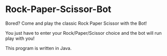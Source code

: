 # Rock-Paper-Scissor-Bot
Bored? Come and play the classic Rock Paper Scissor with the Bot!

You just have to enter your Rock/Paper/Scissor choice and the bot will run play with you!

This program is written in Java. 

